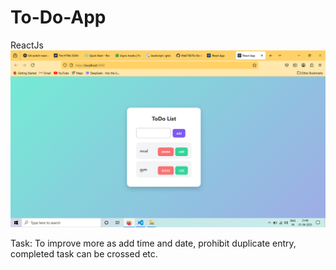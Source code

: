 # To-Do-App
ReactJs
![alt text](ToDo.png)

Task: To improve more as add time and date, prohibit duplicate entry, completed task can be crossed etc.